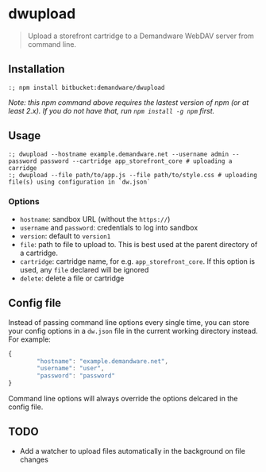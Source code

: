# dwupload
> Upload a storefront cartridge to a Demandware WebDAV server from command line.

## Installation

```shell
:; npm install bitbucket:demandware/dwupload
```

*Note: this npm command above requires the lastest version of npm (or at least 2.x). If you do not have that, run `npm install -g npm` first.*

## Usage

```shell
:; dwupload --hostname example.demandware.net --username admin --password password --cartridge app_storefront_core # uploading a carridge
:; dwupload --file path/to/app.js --file path/to/style.css # uploading file(s) using configuration in `dw.json`
```

### Options

- `hostname`: sandbox URL (without the `https://`)
- `username` and `password`: credentials to log into sandbox
- `version`: default to `version1`
- `file`: path to file to upload to. This is best used at the parent directory of a cartridge.
- `cartridge`: cartridge name, for e.g. `app_storefront_core`. If this option is used, any `file` declared will be ignored
- `delete`: delete a file or cartridge

## Config file
Instead of passing command line options every single time, you can store your config options in a `dw.json` file in the current working directory instead. For example:

```js
{
        "hostname": "example.demandware.net",
        "username": "user",
        "password": "password"
}
```

Command line options will always override the options delcared in the config file.

## TODO
- Add a watcher to upload files automatically in the background on file changes
